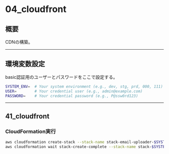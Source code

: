 # 04_cloudfront

## 概要

CDNの構築。

---

## 環境変数設定

basic認証用のユーザーとパスワードをここで設定する。

```bash
SYSTEM_ENV=  # Your system environment (e.g., dev, stg, prd, 000, 111)
USER=        # Your credential user (e.g., admin@example.com)
PASSWORD=    # Your credential password (e.g., P@ssw0rd123)
```

---

## 41_cloudfront

### CloudFormation実行

```bash
aws cloudformation create-stack --stack-name stack-email-uploader-$SYSTEM_ENV-cloudfront --template-body file://template/04_cloudfront/41_cloudfront.yml --parameters ParameterKey=SystemEnv,ParameterValue=$SYSTEM_ENV ParameterKey=User,ParameterValue=$USER ParameterKey=Password,ParameterValue=$PASSWORD --capabilities CAPABILITY_IAM CAPABILITY_NAMED_IAM --region us-east-1
aws cloudformation wait stack-create-complete --stack-name stack-$SYSTEM_CODE-$SYSTEM_ENV-cloudfront --region us-east-1

```
